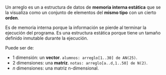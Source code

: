 Un arreglo es un a estructura de datos de **memoria interna estática** que se la visualiza como un conjunto de elementos del **mismo tipo** con un cierto **orden**.

Es de memoria interna porque la información se pierde al terminar la ejecución del programa. Es una estructura estática porque tiene un tamaño definido inmutable durante la ejecución.

Puede ser de:

- 1 dimensión: un **vector**. `alumnos: arreglo[1..30] de AN(25)`.
- 2 dimensiones: una **matriz**. `notas: arreglo[a..d,1..50] de N(2)`.
- $n$ dimensiones: una matriz n-dimensional.
